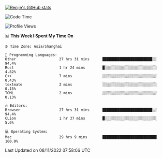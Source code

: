 [![Renjie's GitHub stats](https://github-readme-stats.vercel.app/api?username=liurenjie1024&show_icons=true&theme=chartreuse-dark)](https://github.com/anuraghazra/github-readme-stats)

<!--START_SECTION:waka-->
![Code Time](http://img.shields.io/badge/Code%20Time-308%20hrs%2026%20mins-blue)

![Profile Views](http://img.shields.io/badge/Profile%20Views-20-blue)

📊 **This Week I Spent My Time On** 

```text
⌚︎ Time Zone: Asia/Shanghai

💬 Programming Languages: 
Other                    27 hrs 31 mins      ███████████████████████░░   94.4% 
Rust                     1 hr 24 mins        █░░░░░░░░░░░░░░░░░░░░░░░░   4.82% 
C++                      7 mins              ░░░░░░░░░░░░░░░░░░░░░░░░░   0.43% 
textmate                 2 mins              ░░░░░░░░░░░░░░░░░░░░░░░░░   0.15% 
TOML                     2 mins              ░░░░░░░░░░░░░░░░░░░░░░░░░   0.13%

🔥 Editors: 
Browser                  27 hrs 31 mins      ███████████████████████░░   94.4% 
CLion                    1 hr 37 mins        █░░░░░░░░░░░░░░░░░░░░░░░░   5.6%

💻 Operating System: 
Mac                      29 hrs 9 mins       █████████████████████████   100.0%

```


 Last Updated on 08/11/2022 07:58:06 UTC
<!--END_SECTION:waka-->

